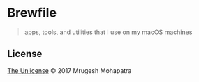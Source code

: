 # Brewfile

> apps, tools, and utilities that I use on my macOS machines

## License

[The Unlicense](/LICENSE.md) © 2017 Mrugesh Mohapatra
